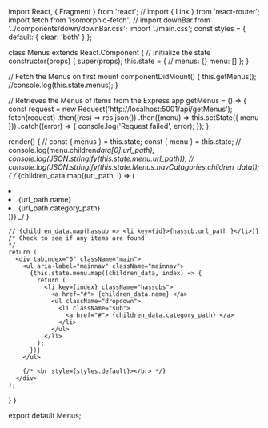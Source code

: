import React, { Fragment } from 'react';
// import { Link } from 'react-router';
import fetch from 'isomorphic-fetch';
// import downBar from '../components/down/downBar.css';
import './main.css';
const styles = {
default: {
clear: 'both'
}
};

class Menus extends React.Component {
// Initialize the state
constructor(props) {
super(props);
this.state = {
// menus: {}
menu: []
};
}

// Fetch the Menus on first mount
componentDidMount() {
this.getMenus();
//console.log(this.state.menus);
}

// Retrieves the Menus of items from the Express app
getMenus = () => {
const request = new Request('http://localhost:5001/api/getMenus');
fetch(request)
.then((res) => res.json())
.then((menu) => this.setState({ menu }))
.catch((error) => {
console.log('Request failed', error);
});
};

render() {
// const { menus } = this.state;
const { menu } = this.state;
// console.log(menu.children*data[0].url_path);
console.log(JSON.stringify(this.state.menu.url_path));
// console.log(JSON.stringify(this.state.Menus.navCatagories.children_data));
{
/* {children_data.map((url_path, i) => (

<li key={i}>
<li>{url_path.name}</li>
<a href={url_path.category_path}></a>
<li>{url_path.category_path}</li>
</li>
))} _/
}

    // {children_data.map(hassub => <li key={id}>{hassub.url_path }</li>)}
    /* Check to see if any items are found
    */
    return (
      <div tabindex="0" className="main">
        <ul aria-label="mainnav" className="mainnav">
          {this.state.menu.map((children_data, index) => {
            return (
              <li key={index} className="hassubs">
                <a href="#"> {children_data.name} </a>
                <ul className="dropdown">
                  <li className="sub">
                    <a href="#"> {children_data.category_path} </a>
                  </li>
                </ul>
              </li>
            );
          })}
        </ul>

        {/* <br style={styles.default}></br> */}
      </div>
    );

}
}

export default Menus;
